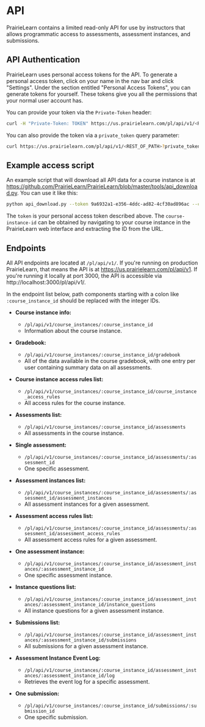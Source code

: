 # API

PrairieLearn contains a limited read-only API for use by instructors that
allows programmatic access to assessments, assessment instances, and
submissions.

## API Authentication

PrairieLearn uses personal access tokens for the API. To generate a personal
access token, click on your name in the nav bar and click "Settings". Under
the section entitled "Personal Access Tokens", you can generate tokens for
yourself. These tokens give you all the permissions that your normal user
account has.

You can provide your token via the `Private-Token` header:

```sh
curl -H "Private-Token: TOKEN" https://us.prairielearn.com/pl/api/v1/<REST_OF_PATH>
```

You can also provide the token via a `private_token` query parameter:

```sh
curl https://us.prairielearn.com/pl/api/v1/<REST_OF_PATH>?private_token=TOKEN
```

## Example access script

An example script that will download all API data for a course instance is at <https://github.com/PrairieLearn/PrairieLearn/blob/master/tools/api_download.py>. You can use it like this:

```sh
python api_download.py --token 9a6932a1-e356-4ddc-ad82-4cf30ad896ac --course-instance-id 29832 --output-dir tam212fa18
```

The `token` is your personal access token described above. The `course-instance-id` can be obtained by navigating to your course instance in the PrairieLearn web interface and extracting the ID from the URL.

## Endpoints

All API endpoints are located at `/pl/api/v1/`. If you're running on
production PrairieLearn, that means the API is at
https://us.prairielearn.com/pl/api/v1. If you're running it locally
at port 3000, the API is accessible via http://localhost:3000/pl/api/v1/.

In the endpoint list below, path components starting with a colon like
`:course_instance_id` should be replaced with the integer IDs.

- **Course instance info:**

  - `/pl/api/v1/course_instances/:course_instance_id`
  - Information about the course instance.

- **Gradebook:**

  - `/pl/api/v1/course_instances/:course_instance_id/gradebook`
  - All of the data available in the course gradebook, with one entry per user containing summary data on all assessments.

- **Course instance access rules list:**

  - `/pl/api/v1/course_instances/:course_instance_id/course_instance_access_rules`
  - All access rules for the course instance.

- **Assessments list:**

  - `/pl/api/v1/course_instances/:course_instance_id/assessments`
  - All assessments in the course instance.

- **Single assessment:**

  - `/pl/api/v1/course_instances/:course_instance_id/assessments/:assessment_id`
  - One specific assessment.

- **Assessment instances list:**

  - `/pl/api/v1/course_instances/:course_instance_id/assessments/:assessment_id/assessment_instances`
  - All assessment instances for a given assessment.

- **Assessment access rules list:**

  - `/pl/api/v1/course_instances/:course_instance_id/assessments/:assessment_id/assessment_access_rules`
  - All assessment access rules for a given assessment.

- **One assessment instance:**

  - `/pl/api/v1/course_instances/:course_instance_id/assessment_instances/:assessment_instance_id`
  - One specific assessment instance.

- **Instance questions list:**

  - `/pl/api/v1/course_instances/:course_instance_id/assessment_instances/:assessment_instance_id/instance_questions`
  - All instance questions for a given assessment instance.

- **Submissions list:**

  - `/pl/api/v1/course_instances/:course_instance_id/assessment_instances/:assessment_instance_id/submissions`
  - All submissions for a given assessment instance.

- **Assessment Instance Event Log:**

  - `/pl/api/v1/course_instances/:course_instance_id/assessment_instances/:assessment_instance_id/log`
  - Retrieves the event log for a specific assessment.

- **One submission:**
  - `/pl/api/v1/course_instances/:course_instance_id/submissions/:submission_id`
  - One specific submission.
